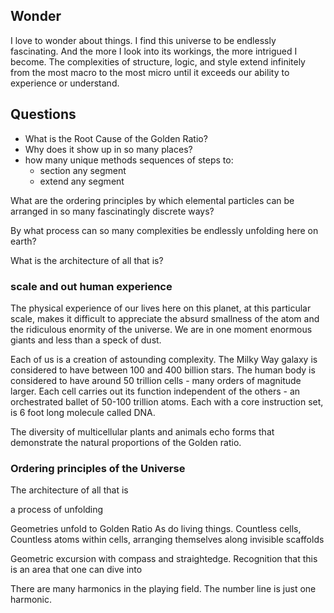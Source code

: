 ## Wonder
I love to wonder about things. I find this universe to be endlessly fascinating. And the more I look into its workings, the more intrigued I become. The complexities of structure, logic, and style extend infinitely from the most macro to the most micro until it exceeds our ability to experience or understand.

## Questions

* What is the Root Cause of the Golden Ratio?
* Why does it show up in so many places?
* how many unique methods sequences of steps to:
	* section any segment
	* extend any segment

What are the ordering principles by which elemental particles can be arranged in so many fascinatingly discrete ways?

By what process can so many complexities be endlessly unfolding here on earth?

What is the architecture of all that is?

### scale and out human experience
The physical experience of our lives here on this planet, at this particular scale, makes it difficult to appreciate the absurd smallness of the atom and the ridiculous enormity of the universe. We are in one moment enormous giants and less than a speck of dust.

Each of us is a creation of astounding complexity. The Milky Way galaxy is considered to have between 100 and 400 billion stars. The human body is considered to have around 50 trillion cells - many orders of magnitude larger. Each cell carries out its function independent of the others - an orchestrated ballet of 50-100 trillion atoms. Each with a core instruction set, is 6 foot long molecule called DNA.

The diversity of multicellular plants and animals echo forms that demonstrate the natural proportions of the Golden ratio.


### Ordering principles of the Universe
The architecture of all that is


a process of unfolding
 
Geometries unfold to Golden Ratio
As do living things.
Countless cells, Countless atoms within cells, arranging themselves along invisible scaffolds

Geometric excursion with compass and straightedge.
Recognition that this is an area that one can dive into 

There are many harmonics in the playing field. The number line is just one harmonic.

